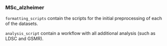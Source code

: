 ### MSc_alzheimer

``formatting_scripts`` contain the scripts for the initial preprocessing of each of the datasets.

``analysis_script`` contain a workflow with all additional analysis (such as LDSC and GSMR). 
